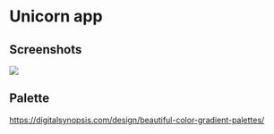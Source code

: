 # Unicorn app

## Screenshots

![](screenshot_1)

## Palette

https://digitalsynopsis.com/design/beautiful-color-gradient-palettes/
